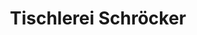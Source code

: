 ---
title: "Tischlerei Schröcker"
url: /breitbrunn-am-chiemsee/tischlerei-schroecker/
shop: Betten
---